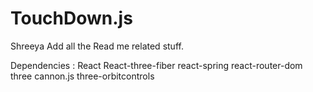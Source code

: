 # TouchDown.js

Shreeya Add all the Read me related stuff.


Dependencies :
React
React-three-fiber
react-spring
react-router-dom
three
cannon.js
three-orbitcontrols

